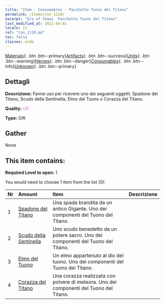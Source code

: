 ```yaml
---
title: "Item - Consumables - Pacchetto Tuono del Titano"
permalink: /Items/con_1119/
excerpt: "Era of Chaos  Pacchetto Tuono del Titano"
last_modified_at: 2021-04-01
locale: it
ref: "con_1119.md"
toc: false
classes: wide
---
```

 [Materials](/it/Items/){: .btn .btn--primary}[Artifacts](/it/Items/Artifacts/){: .btn .btn--success}[Units](/it/Items/Units/){: .btn .btn--warning}[Heroes](/it/Items/Heroes/){: .btn .btn--danger}[Consumables](/it/Items/Consumables/){: .btn .btn--info}[Unknown](/it/Items/Unknown/){: .btn .btn--primary}

## Dettagli
 **Descrizione:** Fanne uso per ricevere uno dei seguenti oggetti: Spadone del Titano, Scudo della Sentinella, Elmo del Tuono o Corazza del Titano.

 **Quality:** <span style="color: #DA70D6">OK</span>

 **Type:** Gift

## Gather

  None

## This item contains:

 **Required Level to open:** 1

 You would need to choose 1 item from the list (0):

  | Nr | Amount |     Item    | Descrizione |
  |:---|:-------|:------------|:-----------:|
  | 1 | [Spadone del Titano](/it/Items/art_156/) | Una spada brandita da un antico Gigante. Uno dei componenti del Tuono del Titano. | 
  | 2 | [Scudo della Sentinella](/it/Items/art_157/) | Uno scudo benedetto da un potere sacro. Uno dei componenti del Tuono del Titano. | 
  | 3 | [Elmo del Tuono](/it/Items/art_158/) | Un elmo appartenuto al dio del tuono. Uno dei componenti del Tuono del Titano. | 
  | 4 | [Corazza del Titano](/it/Items/art_159/) | Una corazza realizzata con polvere di meteora. Uno dei componenti del Tuono del Titano. | 
